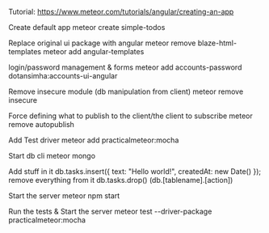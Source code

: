 Tutorial: https://www.meteor.com/tutorials/angular/creating-an-app

Create default app
meteor create simple-todos

Replace original ui package with angular
meteor remove blaze-html-templates
meteor add angular-templates

login/password management & forms
meteor add accounts-password dotansimha:accounts-ui-angular

Remove insecure module (db manipulation from client)
meteor remove insecure

Force defining what to publish to the client/the client to subscribe
meteor remove autopublish

Add Test driver
meteor add practicalmeteor:mocha


Start db cli
meteor mongo

Add stuff in it
db.tasks.insert({ text: "Hello world!", createdAt: new Date() });
remove everything from it
db.tasks.drop()
(db.[tablename].[action])


Start the server
meteor npm start

Run the tests & Start the server
meteor test --driver-package practicalmeteor:mocha

